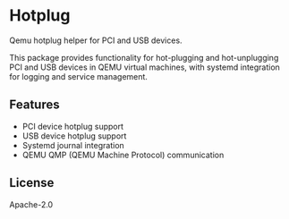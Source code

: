 # Hotplug

Qemu hotplug helper for PCI and USB devices.

This package provides functionality for hot-plugging and hot-unplugging PCI and USB devices in QEMU virtual machines, with systemd integration for logging and service management.

## Features

- PCI device hotplug support
- USB device hotplug support
- Systemd journal integration
- QEMU QMP (QEMU Machine Protocol) communication

## License

Apache-2.0
